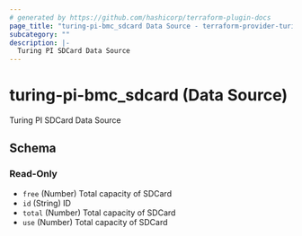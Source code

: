 ```yaml
---
# generated by https://github.com/hashicorp/terraform-plugin-docs
page_title: "turing-pi-bmc_sdcard Data Source - terraform-provider-turing-pi-bmc"
subcategory: ""
description: |-
  Turing PI SDCard Data Source
---
```


# turing-pi-bmc_sdcard (Data Source)

Turing PI SDCard Data Source



<!-- schema generated by tfplugindocs -->
## Schema

### Read-Only

- `free` (Number) Total capacity of SDCard
- `id` (String) ID
- `total` (Number) Total capacity of SDCard
- `use` (Number) Total capacity of SDCard
